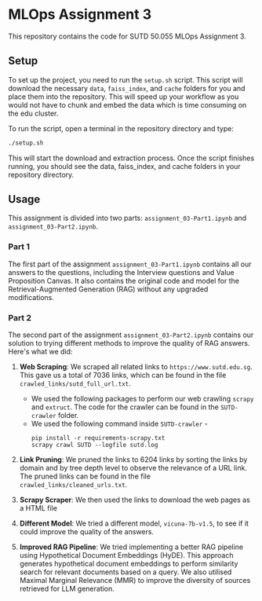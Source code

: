 # MLOps Assignment 3

This repository contains the code for SUTD 50.055 MLOps Assignment 3.

## Setup

To set up the project, you need to run the `setup.sh` script. This script will download the necessary `data`, `faiss_index`, and `cache` folders for you and place them into the repository. This will speed up your workflow as you would not have to chunk and embed the data which is time consuming on the edu cluster.

To run the script, open a terminal in the repository directory and type:

```bash
./setup.sh
```

This will start the download and extraction process. Once the script finishes running, you should see the data, faiss_index, and cache folders in your repository directory.

## Usage
This assignment is divided into two parts: `assignment_03-Part1.ipynb` and `assignment_03-Part2.ipynb`.

### Part 1

The first part of the assignment `assignment_03-Part1.ipynb` contains all our answers to the questions, including the Interview questions and Value Proposition Canvas. It also contains the original code and model for the Retrieval-Augmented Generation (RAG) without any upgraded modifications.

### Part 2

The second part of the assignment `assignment_03-Part2.ipynb` contains our solution to trying different methods to improve the quality of RAG answers. Here's what we did:

1. **Web Scraping**: We scraped all related links to `https://www.sutd.edu.sg`. This gave us a total of 7036 links, which can be found in the file `crawled_links/sutd_full_url.txt`.
    - We used the following packages to perform our web crawling `scrapy` and `extruct`. The code for the crawler can be found in the `SUTD-crawler` folder.
    - We used the following command inside `SUTD-crawler` -
        ```
        pip install -r requirements-scrapy.txt
        scrapy crawl SUTD --logfile sutd.log
        ```

2. **Link Pruning**: We pruned the links to 6204 links by sorting the links by domain and by tree depth level to observe the relevance of a URL link. The pruned links can be found in the file `crawled_links/cleaned_urls.txt`.

3. **Scrapy Scraper**: We then used the links to download the web pages as a HTML file

4. **Different Model**: We tried a different model, `vicuna-7b-v1.5`, to see if it could improve the quality of the answers.

5. **Improved RAG Pipeline**: We tried implementing a better RAG pipeline using Hypothetical Document Embeddings (HyDE). This approach generates hypothetical document embeddings to perform similarity search for relevant documents based on a query. We also utilised Maximal Marginal Relevance (MMR) to improve the diversity of sources retrieved for LLM generation.
